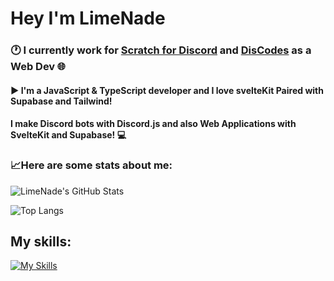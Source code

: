 # Hey I'm LimeNade
### 🕐 I currently work for [Scratch for Discord](https://github.com/scratch-for-discord) and [DisCodes](https://github.com/Dis-Codes) as a Web Dev 🌐
#### ▶ I'm a JavaScript & TypeScript developer and I love svelteKit Paired with Supabase and Tailwind!
#### I make Discord bots with Discord.js and also Web Applications with SvelteKit and Supabase! 💻

### 📈Here are some stats about me:

![LimeNade's GitHub Stats](https://github-readme-stats.vercel.app/api?username=itsLimeNade&show_icons=true&theme=dracula)

![Top Langs](https://github-readme-stats.vercel.app/api/top-langs/?username=itsLimeNade&layout=compact&theme=dracula)

## My skills:
[![My Skills](https://skillicons.dev/icons?i=js,ts,nodejs,svelte,supabase,vue,vite,tailwind,discord,bots,vscode,py,raspberrypi,arduino,atom,vercel,react,powershell,css,electron,express,gamemakerstudio,github,html,lua,md,netlify,stackoverflow,sketchup&perline)](https://skillicons.dev)

